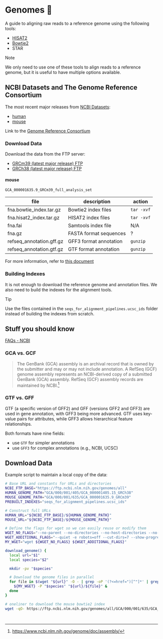 # Genomes 🧬

A guide to aligning raw reads to a reference genome using the following tools:

- [HISAT2](https://daehwankimlab.github.io/hisat2/)
- [Bowtie2](http://bowtie-bio.sourceforge.net/bowtie2/index.shtml)
- STAR

> [!NOTE]
> We only need to use one of these tools to align reads to a reference genome,
> but it is useful to have multiple options available.

## NCBI Datasets and The Genome Reference Consortium

The most recent major releases from [NCBI Datasets](https://www.ncbi.nlm.nih.gov/datasets):

- [human](https://www.ncbi.nlm.nih.gov/grc/human)
- [mouse](https://www.ncbi.nlm.nih.gov/grc/mouse)

Link to the [Genome Reference Consortium](https://www.ncbi.nlm.nih.gov/grc)

### Download Data

Download the data from the FTP server:

- [GRCm39 (latest major release) FTP](https://ftp.ncbi.nlm.nih.gov/genomes/all/GCA/000/001/635/GCA_000001635.9_GRCm39/)
- [GRCh38 (latest major release) FTP](https://ftp.ncbi.nlm.nih.gov/genomes/all/GCA/000/001/405/GCA_000001405.15_GRCh38/)

#### mouse

`GCA_000001635.9_GRCm39_full_analysis_set`

| file                     | description            | action     |
| ------------------------ | ---------------------- | ---------- |
| fna.bowtie_index.tar.gz  | Bowtie2 index files    | `tar -xvf` |
| fna.hisat2_index.tar.gz  | HISAT2 index files     | `tar -xvf` |
| fna.fai                  | Samtools index file    | N/A        |
| fna.gz                   | FASTA format sequences | ?          |
| refseq_annotation.gff.gz | GFF3 format annotation | `gunzip`   |
| refseq_annotation.gtf.gz | GTF format annotation  | `gunzip`   |

For more information, refer to [this document](https://ftp.ncbi.nlm.nih.gov/genomes/all/GCA/000/001/635/GCA_000001635.9_GRCm39/seqs_for_alignment_pipelines.ucsc_ids/README_analysis_sets.txt)

### Building Indexes

It is not enough to download the reference genome and annotation files.
We also need to build the indexes for the alignment tools.

> [!TIP]
> Use the files contained in the `seqs_for_alignment_pipelines.ucsc_ids` folder
> instead of building the indexes from scratch.

## Stuff you should know

[FAQs - NCBI](https://ncbi.nlm.nih.gov/datasets/docs/v2/troubleshooting/faq/)

### GCA vs. GCF

> The GenBank (GCA) assembly is an archival record that is owned by the submitter and may or may not include annotation. A RefSeq (GCF) genome assembly represents an NCBI-derived copy of a submitted GenBank (GCA) assembly. RefSeq (GCF) assembly records are maintained by NCBI.[^1]

### GTF vs. GFF

GTF (a specific version of GFF2) and GFF (versions GFF2 and GFF3) are used in
gene annotation, with GFF3 being more advanced. GTF uses key-value pairs for
attributes, while GFF3 allows hierarchical feature relationships.

Both formats have nine fields:

- use `GTF` for simpler annotations
- use `GFF3` for complex annotations (e.g., NCBI, UCSC)

## Download Data

Example script to maintain a local copy of the data:

```sh
# Base URL and constants for URLs and directories
NCBI_FTP_BASE="https://ftp.ncbi.nlm.nih.gov/genomes/all"
HUMAN_GENOME_PATH="GCA/000/001/405/GCA_000001405.15_GRCh38"
MOUSE_GENOME_PATH="GCA/000/001/635/GCA_000001635.9_GRCm39"
PREBUILT_INDEXES="seqs_for_alignment_pipelines.ucsc_ids"

# Construct full URLs
HUMAN_URL="${NCBI_FTP_BASE}/${HUMAN_GENOME_PATH}"
MOUSE_URL="${NCBI_FTP_BASE}/${MOUSE_GENOME_PATH}"

# Define the flags for wget so we can easily reuse or modify them
WGET_NO_FLAGS="--no-parent --no-directories --no-host-directories --no-check-certificate"
WGET_ADDITIONAL_FLAGS="--quiet -e robots=off --cut-dirs=7 --show-progress --progress=bar:force:noscroll"
MY_WGET="wget ${WGET_NO_FLAGS} ${WGET_ADDITIONAL_FLAGS}"

download_genome() {
  local url="$1"
  local species="$2"

  mkdir -pv "$species"

  # Download the genome files in parallel
  for file in $(wget "${url}" -O - | grep -oP '(?<=href=")[^"]*' | grep -E '(\.bed|\.fai|\.gz|\.gz\.txt)$'); do
    ${MY_WGET} -P "$species" "${url}/${file}" &
  done
}
```

```sh
# oneliner to download the mouse bowtie2 index
wget -qO- https://ftp.ncbi.nlm.nih.gov/genomes/all/GCA/000/001/635/GCA_000001635.9_GRCm39/seqs_for_alignment_pipelines.ucsc_ids/fna.bowtie_index.tar.gz | tar -xvz
```

[^1]: https://www.ncbi.nlm.nih.gov/genome/doc/assembly/

```

```

```

```
